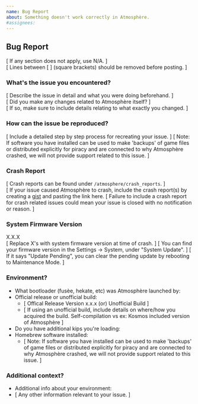 ```yaml
---
name: Bug Report
about: Something doesn't work correctly in Atmosphère.
#assignees:
---
```


## Bug Report

[ If any section does not apply, use N/A. ]  
[ Lines between [ ] (square brackets) should be removed before posting. ]

### What's the issue you encountered?

[ Describe the issue in detail and what you were doing beforehand. ]  
[ Did you make any changes related to Atmosphère itself? ]  
[ If so, make sure to include details relating to what exactly you changed. ]

### How can the issue be reproduced?

[ Include a detailed step by step process for recreating your issue. ]
[ Note: If software you have installed can be used to make 'backups' of game files or distributed explicitly for piracy and are connected to why Atmosphère crashed, we will not provide support related to this issue. ]

### Crash Report

[ Crash reports can be found under ``/atmosphere/crash_reports``. ]  
[ If your issue caused Atmosphère to crash, include the crash report(s) by creating a [gist](https://gist.github.com/) and pasting the link here.
[ Failure to include a crash report for crash related issues could mean your issue is closed with no notification or reason. ]

### System Firmware Version
X.X.X  
[ Replace X's with system firmware version at time of crash. ]
[ You can find your firmware version in the Settings -> System, under "System Update". ]
[ If it says "Update Pending", you can clear the pending update by rebooting to Maintenance Mode. ]

### Environment?

- What bootloader (fusèe, hekate, etc) was Atmosphère launched by:
- Official release or unofficial build: 
  - [ Offical Release Version x.x.x (or) Unofficial Build ]
  - [ If using an unofficial build, include details on where/how you acquired the build. Self-compilation vs ex: Kosmos included version of Atmosphère ]
- Do you have additional kips you're loading:
- Homebrew software installed:
  - [ Note: If software you have installed can be used to make 'backups' of game files or distributed explicitly for piracy and are connected to why Atmosphère crashed, we will not provide support related to this issue. ]

### Additional context?
- Additional info about your environment:
- [ Any other information relevant to your issue. ]
